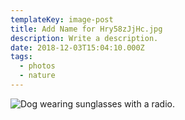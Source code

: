 ```yaml
---
templateKey: image-post
title: Add Name for Hry58zJjHc.jpg
description: Write a description.
date: 2018-12-03T15:04:10.000Z
tags:
  - photos
  - nature
---
```

![Dog wearing sunglasses with a radio.](/img/Hry58zJjHc.jpg)
